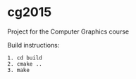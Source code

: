 # cg2015
Project for the Computer Graphics course

Build instructions:
```
1. cd build
2. cmake ..
3. make
```
